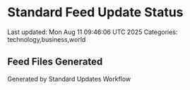 # Standard Feed Update Status
Last updated: Mon Aug 11 09:46:06 UTC 2025
Categories: technology,business,world

## Feed Files Generated

Generated by Standard Updates Workflow
